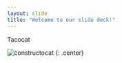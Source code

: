 ```yaml
---
layout: slide
title: "Welcome to our slide deck!"
---
```


Tacocat

![constructocat](https://octodex.github.com/images/constructocat2.jpg)
{: .center}
